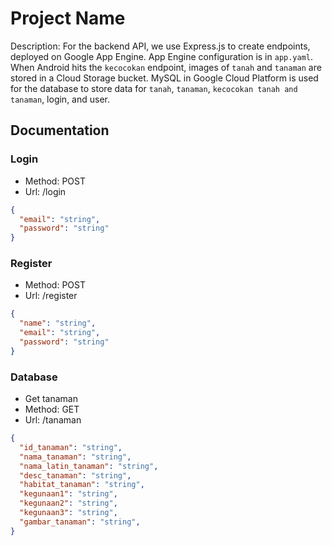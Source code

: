 # Project Name

Description:
For the backend API, we use Express.js to create endpoints, deployed on Google App Engine. App Engine configuration is in `app.yaml`. When Android hits the `kecocokan` endpoint, images of `tanah` and `tanaman` are stored in a Cloud Storage bucket. MySQL in Google Cloud Platform is used for the database to store data for `tanah`, `tanaman`, `kecocokan tanah and tanaman`, login, and user.

## Documentation

### Login
- Method: POST
- Url: /login
```json
{
  "email": "string",
  "password": "string"
}
```

### Register
- Method: POST
- Url: /register
```json
{
  "name": "string",
  "email": "string",
  "password": "string"
}
```

### Database
- Get tanaman
- Method: GET
- Url: /tanaman
```json
{
  "id_tanaman": "string",
  "nama_tanaman": "string",
  "nama_latin_tanaman": "string",
  "desc_tanaman": "string",
  "habitat_tanaman": "string",
  "kegunaan1": "string",
  "kegunaan2": "string",
  "kegunaan3": "string",
  "gambar_tanaman": "string",
}
```

